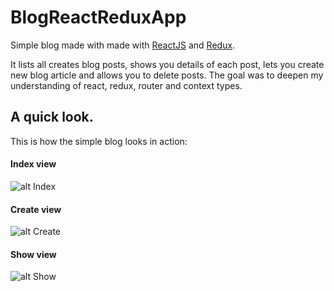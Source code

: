 # BlogReactReduxApp

Simple blog made with made with [ReactJS](https://facebook.github.io/react/) and [Redux](http://redux.js.org/).

It lists all creates blog posts, shows you details of each post, lets you create new blog article and allows you to delete posts. The goal was to deepen my understanding of react, redux, router and context types.

## A quick look.

This is how the simple blog looks in action:

#### Index view

![alt Index](https://cloud.githubusercontent.com/assets/2528506/21745477/8b363cc6-d52d-11e6-82af-d7b8ad295005.png)

#### Create view
![alt Create](https://cloud.githubusercontent.com/assets/2528506/21745479/8b36d884-d52d-11e6-88e0-afb10d778938.png)

#### Show view
![alt Show](https://cloud.githubusercontent.com/assets/2528506/21745478/8b36bba6-d52d-11e6-9ed8-506f57b750f8.png)
